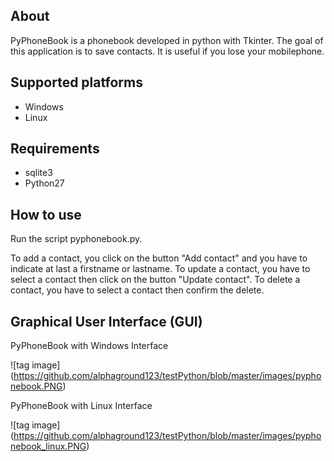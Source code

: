 ## About
PyPhoneBook is a phonebook developed in python with Tkinter. The goal of this application is to save contacts. It is useful if you lose your mobilephone.

## Supported platforms
- Windows
- Linux

## Requirements
- sqlite3
- Python27

## How to use
Run the script pyphonebook.py.

To add a contact, you click on the button "Add contact" and you have to indicate at last a firstname or lastname.
To update a contact, you have to select a contact then click on the button "Update contact".
To delete a contact, you have to select a contact then confirm the delete.

## Graphical User Interface (GUI)

PyPhoneBook with Windows Interface

![tag image] (https://github.com/alphaground123/testPython/blob/master/images/pyphonebook.PNG)

PyPhoneBook with Linux Interface

![tag image] (https://github.com/alphaground123/testPython/blob/master/images/pyphonebook_linux.PNG)
